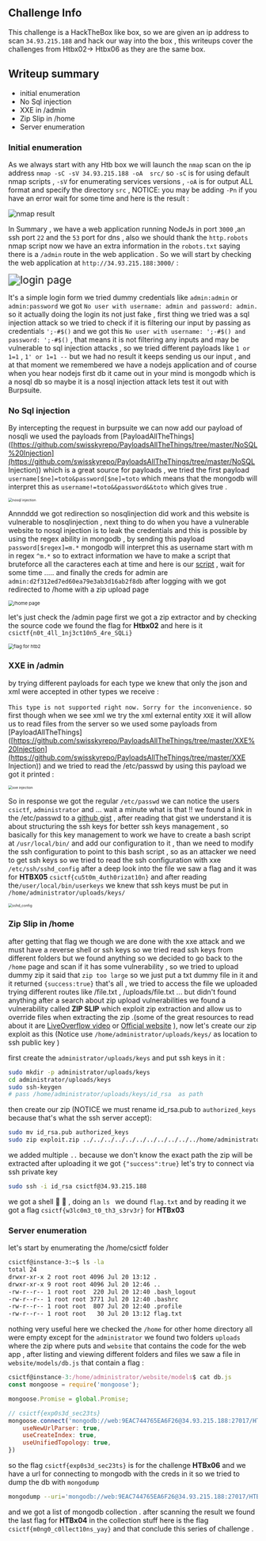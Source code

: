 ## Challenge Info 

This challenge is a HackTheBox like box,  so we are given an ip address to scan `34.93.215.188`  and  hack our way into the box , this writeups cover the challenges from Htbx02-> Htbx06 as they are the same box.

## Writeup summary

- initial enumeration 
- No Sql injection 
- XXE in /admin
- Zip Slip in /home
- Server enumeration

### Initial enumeration

As we always start with any Htb box we will launch the `nmap` scan on  the ip address `nmap -sC -sV 34.93.215.188 -oA  src/` so `-sC` is for using default nmap scripts , `-sV` for enumerating services versions , `-oA` is for output ALL format and specify the directory `src`  , NOTICE: you may be adding `-Pn` if you have an error wait for some time and here is the result : 

![nmap result ](src/nmap_result.png)

In Summary ,  we have a web application running NodeJs in port `3000` ,an  ssh port `22` and the `53` port for dns , also we should  thank  the `http.robots` nmap script  now we  have an extra information in the `robots.txt` saying there is a `/admin` route in the web application . So we will start by checking the web application at `http://34.93.215.188:3000/` :

<img src="src/website_login.png" alt="login page" style="zoom:150%;" /> 

It's a simple login form we tried dummy credentials like `admin:admin` or `admin:password` we got `No user with username: admin and password: admin.` so it actually doing the login its not just fake , first thing we tried was a sql injection attack so we tried to check if it is filtering our input by passing as credentials `';-#$()` and we got this `No user with username: ';-#$() and password: ';-#$()`  , that means it is not filtering any inputs and may be vulnerable to sql injection attacks , so we tried different payloads like `1 or 1=1`  , `1' or 1=1 --` but we had no result it keeps sending us our input , and at that moment we remembered we have a nodejs application and of course when you hear nodejs first db it came out in your mind is mongodb which is a nosql db so maybe it is a nosql injection attack lets test it out with Burpsuite.

### No Sql injection

By intercepting the request in burpsuite we can now add our payload of nosqli we used the payloads from [PayloadAllTheThings]([https://github.com/swisskyrepo/PayloadsAllTheThings/tree/master/NoSQL%20Injection](https://github.com/swisskyrepo/PayloadsAllTheThings/tree/master/NoSQL Injection)) which is a great source for payloads , we tried the first payload `username[$ne]=toto&password[$ne]=toto` which means that the mongodb will interpret this as `username!=toto&&password&&toto` which gives true .

<img src="src/burpsuit_login.png" alt="nosql injection " style="zoom: 50%;" />

Annnddd we got redirection so nosqlinjection did work and this website is vulnerable to nosqlinjection , next thing to do when you have a vulnerable website to nosql injection is to leak the credentials and this is possible by using the regex ability in mongodb , by sending this payload `password[$regex]=m.*` mongodb will interpret this as  username start with m in regex `^m.*` so to extract information we have to make a script that bruteforce all the caracteres each at time and here is our [script](src/nosqlin.py) , wait for some time ..... and finally the creds for admin are `admin:d2f312ed7ed60ea79e3ab3d16ab2f8db` after logging with we got redirected to /home with a zip upload page 

<img src="/home/akram09/Desktop/CTF-Writeups/csictf2020/linux/Htb/src/zip_extract.png" alt="/home page" style="zoom:67%;" /> 

let's just check the /admin page first we got a zip extractor and by checking the source code we found the flag for **Htbx02** and here is it `csictf{n0t_4ll_1nj3ct10n5_4re_SQLi}` 

<img src="src/admin_source.png" alt="flag for htb2" style="zoom:67%;" />

 ### XXE in /admin 

by trying different payloads for each type we knew that only the json and xml were accepted in other types we receive : 

`This type is not supported right now. Sorry for the inconvenience.` so first though when we see xml we try the xml external entity `XXE` it will allow us to read files from the server so we used some payloads from [PayloadAllTheThings]([https://github.com/swisskyrepo/PayloadsAllTheThings/tree/master/XXE%20Injection](https://github.com/swisskyrepo/PayloadsAllTheThings/tree/master/XXE Injection)) and we tried to read the /etc/passwd by using this payload we got it printed :

<img src="src/xxe_inj.png" alt="xxe injection " style="zoom:50%;" />  

So in response we got the regular `/etc/passwd` we can notice the users `csictf`, `administrator` and ... wait a minute what is that !! we found a link in the /etc/passwd to a [github gist](https://gist.github.com/sivel/c68f601137ef9063efd7)  , after reading that gist we understand it is about structuring the ssh keys for better ssh keys management , so basically for this key management to work we have to create a bash script at `/usr/local/bin/` and add our configuration to it , than we need to modify the ssh configuration to point to this bash script , so as an attacker we need to get ssh keys so we tried to read the ssh configuration with xxe `/etc/ssh/sshd_config` after a deep look into the file we saw a flag and it was for **HTBX05** `csictf{cu5t0m_4uth0rizat10n}` and after reading the`/user/local/bin/userkeys` we knew that ssh keys must be put in `/home/administrator/uploads/keys/`

<img src="src/xxe_sshd.png" alt="sshd_config" style="zoom:50%;" />

### Zip Slip in /home

after getting that flag we though we are done with the xxe attack and we must have a reverse shell or ssh keys so we tried read ssh keys from different folders but we found anything so we decided to go back to the `/home` page and scan if it has some vulnerability , so we tried to upload dummy zip it said that `zip too large` so we just put a txt dummy file in it and it returned `{success:true}` that's all , we tried to access the file we uploaded trying different routes like /file.txt , /uploads/file.txt ... but didn't found anything after a search about zip upload vulnerabilities we found a vulnerability called **ZIP SLIP** which exploit zip extraction and allow us to override files when extracting the zip .(some of the great resources to read about it are [LiveOverflow video](https://www.youtube.com/watch?v=Ry_yb5Oipq0) or [Official website](https://snyk.io/research/zip-slip-vulnerability) ), now let's create our zip exploit as this (Notice use `/home/administrator/uploads/keys/` as location to ssh public key ) 

first create the `administrator/uploads/keys` and put ssh keys in it  :

```bash
sudo mkdir -p administrator/uploads/keys
cd administrator/uploads/keys
sudo ssh-keygen 
# pass /home/administrator/uploads/keys/id_rsa  as path
```

then create our zip (NOTICE we must rename id_rsa.pub to `authorized_keys` because that's what the ssh server accept):

```bash
sudo mv id_rsa.pub authorized_keys
sudo zip exploit.zip ../../../../../../../../../../../home/administrator/uploads/keys/authorized_keys
```

we added multiple `..` because we don't know the exact path the zip will be extracted after uploading it we got `{"success":true}` let's try to connect via ssh private key 

```bash
sudo ssh -i id_rsa csictf@34.93.215.188
```

we got a shell :tada: :tada: , doing an `ls ` we dound `flag.txt` and by reading it we got a flag `csictf{w3lc0m3_t0_th3_s3rv3r}` for **HTBx03**

### Server enumeration

let's start by enumerating the /home/csictf folder 

```bash
csictf@instance-3:~$ ls -la
total 24
drwxr-xr-x 2 root root 4096 Jul 20 13:12 .
drwxr-xr-x 9 root root 4096 Jul 20 12:46 ..
-rw-r--r-- 1 root root  220 Jul 20 12:40 .bash_logout
-rw-r--r-- 1 root root 3771 Jul 20 12:40 .bashrc
-rw-r--r-- 1 root root  807 Jul 20 12:40 .profile
-rw-r--r-- 1 root root   30 Jul 20 13:12 flag.txt
```

nothing very useful here we checked the `/home` for other home directory all were empty except for the `administrator` we found two folders `uploads` where the zip where puts and `website` that contains the code for the web app , after listing and viewing different folders and files we saw a file in `website/models/db.js` that contain a flag : 

```js
csictf@instance-3:/home/administrator/website/models$ cat db.js
const mongoose = require('mongoose');

mongoose.Promise = global.Promise;

// csictf{exp0s3d_sec23ts}
mongoose.connect('mongodb://web:9EAC744765EA6F26@34.93.215.188:27017/HTBDB', {
    useNewUrlParser: true,
    useCreateIndex: true,
    useUnifiedTopology: true,
})
```

so the flag `csictf{exp0s3d_sec23ts}` is for the challenge **HTBx06**  and we have a url for connecting to mongodb with the creds in it so we tried to dump the db with `mongodump`

```bash
mongodump --uri='mongodb://web:9EAC744765EA6F26@34.93.215.188:27017/HTBDB'
```

 and we got a list of mongodb collection . after scanning the result we found the last flag for **HTBx04** in the collection stuff here is the flag `csictf{m0ng0_c0llect10ns_yay}` and that conclude this series of challenge .